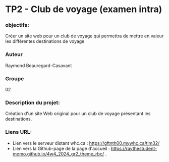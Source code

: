 # TP2 - Club de voyage (examen intra)

### objectifs: 
Créer un site web pour un club de voyage qui permettra de mettre en valeur les différentes destinations de voyage

### Auteur
Raymond Beauregard-Casavant
### Groupe
02
### Description du projet:
Création d'un site Web original pour un club de voyage présentant les destinations.
### Liens URL:

- Lien vers le serveur distant whc.ca : https://gftnth00.mywhc.ca/tim32/
- Lien vers la Github-page de la page d'accueil : https://raythestudent-momo.github.io/4w4_2024_gr2_theme_rbc/
.






